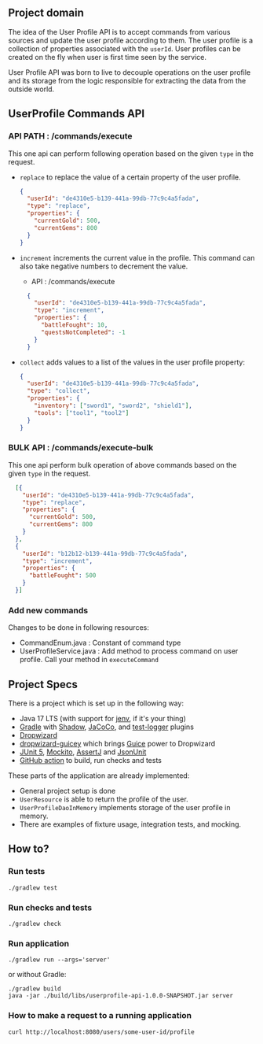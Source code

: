## Project domain

The idea of the User Profile API is to accept commands from various sources and update the user
profile according to them. The user profile
is a collection of properties associated with the `userId`. User profiles can be created on the fly
when user is first time seen by the
service.

User Profile API was born to live to decouple operations on the user profile and its storage from
the logic responsible for extracting the
data from the outside world.

## UserProfile Commands API

### API PATH : /commands/execute 
  This one api can perform following operation based on the given `type` in the request.

* `replace` to replace the value of a certain property of the user profile.
  ```json
  {
    "userId": "de4310e5-b139-441a-99db-77c9c4a5fada",
    "type": "replace",
    "properties": {
      "currentGold": 500,
      "currentGems": 800
    }
  }
  ```
* `increment` increments the current value in the profile. This command can also take negative
  numbers to decrement the value.
  * API : /commands/execute
  ```json
    {
      "userId": "de4310e5-b139-441a-99db-77c9c4a5fada",
      "type": "increment",
      "properties": {
        "battleFought": 10,
        "questsNotCompleted": -1
      }
    }
    ```

* `collect` adds values to a list of the values in the user profile property:
  ```json
  {
    "userId": "de4310e5-b139-441a-99db-77c9c4a5fada",
    "type": "collect",
    "properties": {
      "inventory": ["sword1", "sword2", "shield1"],
      "tools": ["tool1", "tool2"]
    }
  }
  ```
### BULK API : /commands/execute-bulk
This one api perform bulk operation of above commands based on the given `type` in the request.
```json
  [{
    "userId": "de4310e5-b139-441a-99db-77c9c4a5fada",
    "type": "replace",
    "properties": {
      "currentGold": 500,
      "currentGems": 800
    }
  },
  {
    "userId": "b12b12-b139-441a-99db-77c9c4a5fada",
    "type": "increment",
    "properties": {
      "battleFought": 500
    }
  }]
  ```

### Add new commands
Changes to be done in following resources:
* CommandEnum.java : Constant of command type
* UserProfileService.java : Add method to process command on user profile. Call your method in `executeCommand`

## Project Specs

There is a project which is set up in the following way:

* Java 17 LTS (with support for [jenv](https://www.jenv.be), if it's your thing)
* [Gradle](https://gradle.org/)
  with [Shadow](https://imperceptiblethoughts.com/shadow/introduction/),
  [JaCoCo](https://docs.gradle.org/current/userguide/jacoco_plugin.html),
  and [test-logger](https://plugins.gradle.org/plugin/com.adarshr.test-logger)
  plugins
* [Dropwizard](https://www.dropwizard.io/en/latest/)
* [dropwizard-guicey](https://github.com/xvik/dropwizard-guicey) which
  brings [Guice](https://github.com/google/guice) power to Dropwizard
* [JUnit 5](https://junit.org/junit5/), [Mockito](https://site.mockito.org/), [AssertJ](https://assertj.github.io/doc/)
  and [JsonUnit](https://github.com/lukas-krecan/JsonUnit#assertj-integration)
* [GitHub action](https://docs.github.com/en/actions) to build, run checks and tests

These parts of the application are already implemented:

* General project setup is done
* `UserResource` is able to return the profile of the user.
* `UserProfileDaoInMemory` implements storage of the user profile in memory.
* There are examples of fixture usage, integration tests, and mocking.

## How to?

### Run tests

```shell
./gradlew test
```

### Run checks and tests

```shell
./gradlew check
```

### Run application

```shell
./gradlew run --args='server'
```

or without Gradle:

```shell
./gradlew build
java -jar ./build/libs/userprofile-api-1.0.0-SNAPSHOT.jar server
```

### How to make a request to a running application

```shell
curl http://localhost:8080/users/some-user-id/profile
```